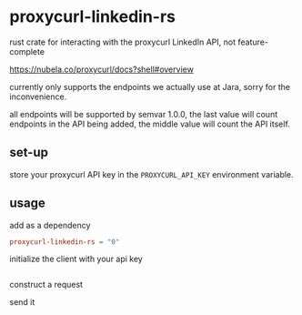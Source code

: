 # proxycurl-linkedin-rs

rust crate for interacting with the proxycurl LinkedIn API, not feature-complete

<https://nubela.co/proxycurl/docs?shell#overview>

currently only supports the endpoints we actually use at Jara, sorry for the inconvenience.

all endpoints will be supported by semvar 1.0.0, the last value will count endpoints in the API being added, the middle value will count the API itself.

## set-up

store your proxycurl API key in the `PROXYCURL_API_KEY` environment variable.

## usage

add as a dependency

```Cargo.toml
proxycurl-linkedin-rs = "0"
```

initialize the client with your api key

```rs

```

construct a request

send it
